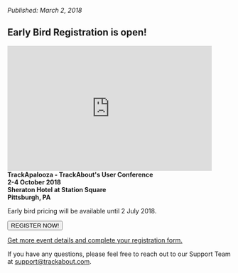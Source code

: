 *Published: March 2, 2018*
## Early Bird Registration is open!
<iframe width="460" height="282" frameborder="0" src="https://s3.amazonaws.com/embed.animoto.com/play.html?w=swf/production/vp1&e=1520023969&f=Y0vezcviRwycP1fYYxT0Pg&d=0&m=p&r=360p&volume=100&start_res=0p&i=m&asset_domain=s3-p.animoto.com&animoto_domain=animoto.com&options=autostart/loop" allowfullscreen></iframe>
<strong>TrackApalooza - TrackAbout's User Conference<br>
2-4 October 2018<br>
Sheraton Hotel at Station Square<br>
Pittsburgh, PA<br></strong>

Early bird pricing will be available until 2 July 2018.

<button id="myButton" class="float-left submit-button" >REGISTER NOW!</button>
<script type="text/javascript">
    document.getElementById("myButton").onclick = function () {
        location.href = "https://www.surveymonkey.com/r/Trackapalooza2018";
    };
</script>


[Get more event details and complete your registration form.](https://www.surveymonkey.com/r/Trackapalooza2018)

If you have any questions, please feel free to reach out to our Support Team at [support@trackabout.com](mailto:support@trackabout.com).
